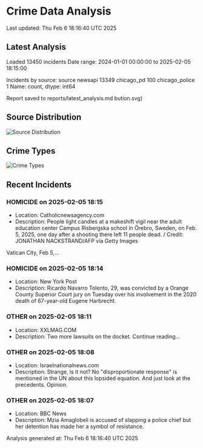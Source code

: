 # Crime Data Analysis
Last updated: Thu Feb  6 18:16:40 UTC 2025

## Latest Analysis

Loaded 13450 incidents
Date range: 2024-01-01 00:00:00 to 2025-02-05 18:15:00

Incidents by source:
source
newsapi           13349
chicago_pd          100
chicago_police        1
Name: count, dtype: int64

Report saved to reports/latest_analysis.md
bution.svg)

## Source Distribution
![Source Distribution](images/source_distribution.svg)

## Crime Types
![Crime Types](images/crime_types.svg)

## Recent Incidents

### HOMICIDE on 2025-02-05 18:15
- Location: Catholicnewsagency.com
- Description: People light candles at a makeshift vigil near the adult education center Campus Risbergska school in Örebro, Sweden, on Feb. 5, 2025, one day after a shooting there left 11 people dead. / Credit: JONATHAN NACKSTRAND/AFP via Getty Images

Vatican City, Feb 5,…


### HOMICIDE on 2025-02-05 18:14
- Location: New York Post
- Description: Ricardo Navarro Tolento, 29, was convicted by a Orange County Superior Court jury on Tuesday over his involvement in the 2020 death of 67-year-old Eugene Harbrecht.


### OTHER on 2025-02-05 18:11
- Location: XXLMAG.COM
- Description: Two more lawsuits on the docket. Continue reading…


### OTHER on 2025-02-05 18:08
- Location: Israelnationalnews.com
- Description: Strange, is it not? No "disproportionate response" is mentioned in the UN about this lopsided equation. And just look at the precedents. Opinion.


### OTHER on 2025-02-05 18:07
- Location: BBC News
- Description: Mzia Amaglobeli is accused of slapping a police chief but her detention has made her a symbol of resistance.

Analysis generated at: Thu Feb  6 18:16:40 UTC 2025
